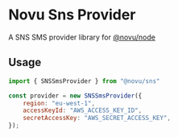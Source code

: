 # Novu Sns Provider

A SNS SMS provider library for [@novu/node](https://github.com/notifirehq/novu)

## Usage

```javascript
import { SNSSmsProvider } from "@novu/sns"

const provider = new SNSSmsProvider({
    region: "eu-west-1",
    accessKeyId: "AWS_ACCESS_KEY_ID",
    secretAccessKey: "AWS_SECRET_ACCESS_KEY",
});
```
